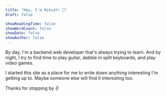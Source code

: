 ```yaml
---
title: "Hey, I'm Nikush! 👋"
draft: false

showReadingTime: false
showWordCount: false
showDate: false
showAuthor: false
---
```


By day, I'm a backend web developer that's always trying to learn. And by night, I try to find time to play guitar, dabble in split keyboards, and play video games.

I started this site as a place for me to write down anything interesting I'm getting up to. Maybe someone else will find it interesting too.

Thanks for stopping by ✌️